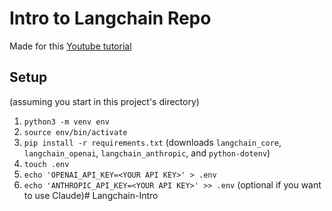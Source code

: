 # Intro to Langchain Repo
Made for this [Youtube tutorial](https://youtu.be/4lOC8eLY7EI)

## Setup
(assuming you start in this project's directory)
1. `python3 -m venv env`
2. `source env/bin/activate`
3. `pip install -r requirements.txt` (downloads `langchain_core`, `langchain_openai`, `langchain_anthropic`, and `python-dotenv`)
4. `touch .env`
5. `echo 'OPENAI_API_KEY=<YOUR API KEY>' > .env` 
6. `echo 'ANTHROPIC_API_KEY=<YOUR API KEY>' >> .env`  (optional if you want to use Claude)# Langchain-Intro
